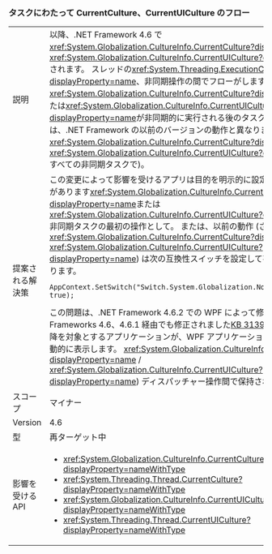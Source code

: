 ### <a name="currentculture-and-currentuiculture-flow-across-tasks"></a>タスクにわたって CurrentCulture、CurrentUICulture のフロー

|   |   |
|---|---|
|説明|以降、.NET Framework 4.6 で<xref:System.Globalization.CultureInfo.CurrentCulture?displayProperty=name>と<xref:System.Globalization.CultureInfo.CurrentUICulture?displayProperty=name>されます。 スレッドの<xref:System.Threading.ExecutionContext?displayProperty=name>、非同期操作の間でフローがします。変更することを意味<xref:System.Globalization.CultureInfo.CurrentCulture?displayProperty=name>または<xref:System.Globalization.CultureInfo.CurrentUICulture?displayProperty=name>が非同期的に実行される後のタスクに反映されます。 これは、.NET Framework の以前のバージョンの動作と異なります (リセットするよう<xref:System.Globalization.CultureInfo.CurrentCulture?displayProperty=name>と<xref:System.Globalization.CultureInfo.CurrentUICulture?displayProperty=name>すべての非同期タスクで)。|
|提案される解決策|この変更によって影響を受けるアプリは目的を明示的に設定してを回避する可能性があります<xref:System.Globalization.CultureInfo.CurrentCulture?displayProperty=name>または<xref:System.Globalization.CultureInfo.CurrentUICulture?displayProperty=name>非同期タスクの最初の操作として。 または、以前の動作 (されていないの<xref:System.Globalization.CultureInfo.CurrentCulture?displayProperty=name> / <xref:System.Globalization.CultureInfo.CurrentUICulture?displayProperty=name>) は次の互換性スイッチを設定して有効にする可能性があります。<pre><code class="language-C#">AppContext.SetSwitch(&quot;Switch.System.Globalization.NoAsyncCurrentCulture&quot;, true);&#13;&#10;</code></pre>この問題は、.NET Framework 4.6.2 での WPF によって修正されました。 .NET Frameworks 4.6、4.6.1 経由でも修正されました[KB 3139549](https://support.microsoft.com/kb/3139549)です。 .NET 4.6 以降を対象とするアプリケーションが、WPF アプリケーションで、右側の動作を自動的に表示します。 <xref:System.Globalization.CultureInfo.CurrentCulture?displayProperty=name> / <xref:System.Globalization.CultureInfo.CurrentUICulture?displayProperty=name>) ディスパッチャー操作間で保持されます。|
|スコープ|マイナー|
|Version|4.6|
|型|再ターゲット中|
|影響を受ける API|<ul><li><xref:System.Globalization.CultureInfo.CurrentCulture?displayProperty=nameWithType></li><li><xref:System.Threading.Thread.CurrentCulture?displayProperty=nameWithType></li><li><xref:System.Globalization.CultureInfo.CurrentUICulture?displayProperty=nameWithType></li><li><xref:System.Threading.Thread.CurrentUICulture?displayProperty=nameWithType></li></ul>|

